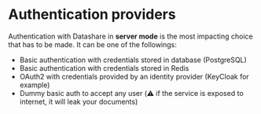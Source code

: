 # Authentication providers

Authentication with Datashare in **server mode** is the most impacting choice that has to be made. It can be one of the followings:

* Basic authentication with credentials stored in database (PostgreSQL)
* Basic authentication with credentials stored in Redis
* OAuth2 with credentials provided by an identity provider (KeyCloak for example)
* Dummy basic auth to accept any user (⚠️ if the service is exposed to internet, it will leak your documents)
